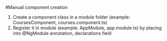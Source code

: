 #Manual component creation

1. Create a component class in a module folder (example: CoursesComponent, courses.component.ts)
2. Register it in module (example: AppModule, app.module.ts) by placing into @NgModule annotation, declarations field
